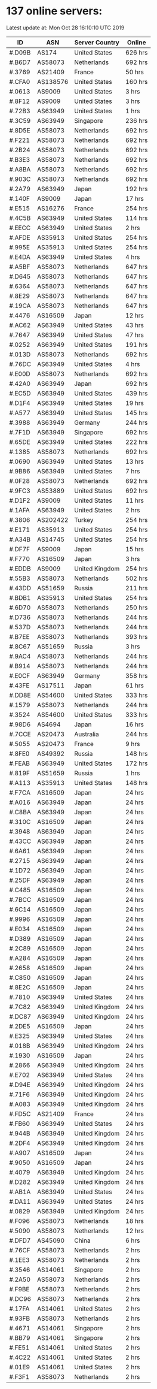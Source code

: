 # 137 online servers:

Latest update at: Mon Oct 28 16:10:10 UTC 2019

| ID | ASN | Server Country | Online |
| -- | --- | -------------- | ------ |
| #.D09B | AS174 | United States | 626 hrs |
| #.B6D7 | AS58073 | Netherlands | 692 hrs |
| #.3769 | AS21409 | France | 50 hrs |
| #.CFA0 | AS138576 | United States | 160 hrs |
| #.0613 | AS9009 | United States | 3 hrs |
| #.8F12 | AS9009 | United States | 3 hrs |
| #.72B3 | AS63949 | United States | 1 hrs |
| #.3C59 | AS63949 | Singapore | 236 hrs |
| #.8D5E | AS58073 | Netherlands | 692 hrs |
| #.F221 | AS58073 | Netherlands | 692 hrs |
| #.2B24 | AS58073 | Netherlands | 692 hrs |
| #.B3E3 | AS58073 | Netherlands | 692 hrs |
| #.A8BA | AS58073 | Netherlands | 692 hrs |
| #.903C | AS58073 | Netherlands | 692 hrs |
| #.2A79 | AS63949 | Japan | 192 hrs |
| #.140F | AS9009 | Japan | 17 hrs |
| #.E515 | AS16276 | France | 254 hrs |
| #.4C5B | AS63949 | United States | 114 hrs |
| #.EECC | AS63949 | United States | 2 hrs |
| #.AFDE | AS35913 | United States | 254 hrs |
| #.995E | AS35913 | United States | 254 hrs |
| #.E4DA | AS63949 | United States | 4 hrs |
| #.A5BF | AS58073 | Netherlands | 647 hrs |
| #.D645 | AS58073 | Netherlands | 647 hrs |
| #.6364 | AS58073 | Netherlands | 647 hrs |
| #.8E29 | AS58073 | Netherlands | 647 hrs |
| #.19CA | AS58073 | Netherlands | 647 hrs |
| #.4476 | AS16509 | Japan | 12 hrs |
| #.AC62 | AS63949 | United States | 43 hrs |
| #.7647 | AS63949 | United States | 47 hrs |
| #.0252 | AS63949 | United States | 191 hrs |
| #.013D | AS58073 | Netherlands | 692 hrs |
| #.76DC | AS63949 | United States | 4 hrs |
| #.E00D | AS58073 | Netherlands | 692 hrs |
| #.42A0 | AS63949 | Japan | 692 hrs |
| #.EC5D | AS63949 | United States | 439 hrs |
| #.D1F4 | AS63949 | United States | 19 hrs |
| #.A577 | AS63949 | United States | 145 hrs |
| #.3988 | AS63949 | Germany | 244 hrs |
| #.7F1D | AS63949 | Singapore | 692 hrs |
| #.65DE | AS63949 | United States | 222 hrs |
| #.1385 | AS58073 | Netherlands | 692 hrs |
| #.0690 | AS63949 | United States | 13 hrs |
| #.9B86 | AS63949 | United States | 7 hrs |
| #.0F28 | AS58073 | Netherlands | 692 hrs |
| #.9FC3 | AS53889 | United States | 692 hrs |
| #.D1F2 | AS9009 | United States | 11 hrs |
| #.1AFA | AS63949 | United States | 2 hrs |
| #.3806 | AS202422 | Turkey | 254 hrs |
| #.E171 | AS35913 | United States | 254 hrs |
| #.A34B | AS14745 | United States | 254 hrs |
| #.DF7F | AS9009 | Japan | 15 hrs |
| #.F770 | AS16509 | Japan | 3 hrs |
| #.EDDB | AS9009 | United Kingdom | 254 hrs |
| #.55B3 | AS58073 | Netherlands | 502 hrs |
| #.43DD | AS51659 | Russia | 211 hrs |
| #.BDB1 | AS35913 | United States | 254 hrs |
| #.6D70 | AS58073 | Netherlands | 250 hrs |
| #.D736 | AS58073 | Netherlands | 244 hrs |
| #.537D | AS58073 | Netherlands | 244 hrs |
| #.B7EE | AS58073 | Netherlands | 393 hrs |
| #.8C67 | AS51659 | Russia | 3 hrs |
| #.9AC4 | AS58073 | Netherlands | 244 hrs |
| #.B914 | AS58073 | Netherlands | 244 hrs |
| #.E0CF | AS63949 | Germany | 358 hrs |
| #.43FE | AS17511 | Japan | 61 hrs |
| #.DD8E | AS54600 | United States | 333 hrs |
| #.1579 | AS58073 | Netherlands | 244 hrs |
| #.3524 | AS54600 | United States | 333 hrs |
| #.98D6 | AS4694 | Japan | 16 hrs |
| #.7CCE | AS20473 | Australia | 244 hrs |
| #.5055 | AS20473 | France | 9 hrs |
| #.8FE0 | AS49392 | Russia | 148 hrs |
| #.FEAB | AS63949 | United States | 172 hrs |
| #.819F | AS51659 | Russia | 1 hrs |
| #.A113 | AS35913 | United States | 148 hrs |
| #.F7CA | AS16509 | Japan | 24 hrs |
| #.A016 | AS63949 | Japan | 24 hrs |
| #.C8BA | AS63949 | Japan | 24 hrs |
| #.310C | AS16509 | Japan | 24 hrs |
| #.3948 | AS63949 | Japan | 24 hrs |
| #.43CC | AS63949 | Japan | 24 hrs |
| #.6A61 | AS63949 | Japan | 24 hrs |
| #.2715 | AS63949 | Japan | 24 hrs |
| #.1D72 | AS63949 | Japan | 24 hrs |
| #.25DF | AS63949 | Japan | 24 hrs |
| #.C485 | AS16509 | Japan | 24 hrs |
| #.7BCC | AS16509 | Japan | 24 hrs |
| #.6C14 | AS16509 | Japan | 24 hrs |
| #.9996 | AS16509 | Japan | 24 hrs |
| #.E034 | AS16509 | Japan | 24 hrs |
| #.D389 | AS16509 | Japan | 24 hrs |
| #.2C89 | AS16509 | Japan | 24 hrs |
| #.A284 | AS16509 | Japan | 24 hrs |
| #.2658 | AS16509 | Japan | 24 hrs |
| #.C850 | AS16509 | Japan | 24 hrs |
| #.8E2C | AS16509 | Japan | 24 hrs |
| #.7810 | AS63949 | United States | 24 hrs |
| #.7C82 | AS63949 | United Kingdom | 24 hrs |
| #.DC87 | AS63949 | United Kingdom | 24 hrs |
| #.2DE5 | AS16509 | Japan | 24 hrs |
| #.E325 | AS63949 | United States | 24 hrs |
| #.018B | AS63949 | United Kingdom | 24 hrs |
| #.1930 | AS16509 | Japan | 24 hrs |
| #.2866 | AS63949 | United Kingdom | 24 hrs |
| #.E702 | AS63949 | United States | 24 hrs |
| #.D94E | AS63949 | United Kingdom | 24 hrs |
| #.71F6 | AS63949 | United Kingdom | 24 hrs |
| #.A083 | AS63949 | United Kingdom | 24 hrs |
| #.FD5C | AS21409 | France | 24 hrs |
| #.FB60 | AS63949 | United States | 24 hrs |
| #.944B | AS63949 | United Kingdom | 24 hrs |
| #.2DF4 | AS63949 | United Kingdom | 24 hrs |
| #.A907 | AS16509 | Japan | 24 hrs |
| #.9050 | AS16509 | Japan | 24 hrs |
| #.4079 | AS63949 | United Kingdom | 24 hrs |
| #.D282 | AS63949 | United Kingdom | 24 hrs |
| #.AB1A | AS63949 | United States | 24 hrs |
| #.DA11 | AS63949 | United States | 24 hrs |
| #.0829 | AS63949 | United Kingdom | 24 hrs |
| #.F096 | AS58073 | Netherlands | 18 hrs |
| #.5090 | AS58073 | Netherlands | 12 hrs |
| #.DFD7 | AS45090 | China | 6 hrs |
| #.76CF | AS58073 | Netherlands | 2 hrs |
| #.1EE3 | AS58073 | Netherlands | 2 hrs |
| #.3546 | AS14061 | Singapore | 2 hrs |
| #.2A50 | AS58073 | Netherlands | 2 hrs |
| #.F9BE | AS58073 | Netherlands | 2 hrs |
| #.DC96 | AS58073 | Netherlands | 2 hrs |
| #.17FA | AS14061 | United States | 2 hrs |
| #.93FB | AS58073 | Netherlands | 2 hrs |
| #.4671 | AS14061 | Singapore | 2 hrs |
| #.BB79 | AS14061 | Singapore | 2 hrs |
| #.FE51 | AS14061 | United States | 2 hrs |
| #.4C22 | AS14061 | United States | 2 hrs |
| #.01E9 | AS14061 | United States | 2 hrs |
| #.F3F1 | AS58073 | Netherlands | 2 hrs |

